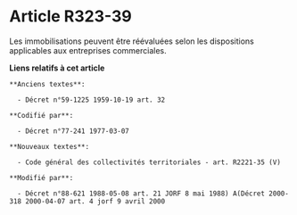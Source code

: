 # Article R323-39

Les immobilisations peuvent être réévaluées selon les dispositions applicables aux entreprises commerciales.

**Liens relatifs à cet article**

	**Anciens textes**:

	  - Décret n°59-1225 1959-10-19 art. 32

	**Codifié par**:

	  - Décret n°77-241 1977-03-07

	**Nouveaux textes**:

	  - Code général des collectivités territoriales - art. R2221-35 (V)

	**Modifié par**:

	  - Décret n°88-621 1988-05-08 art. 21 JORF 8 mai 1988) A(Décret 2000-318 2000-04-07 art. 4 jorf 9 avril 2000
